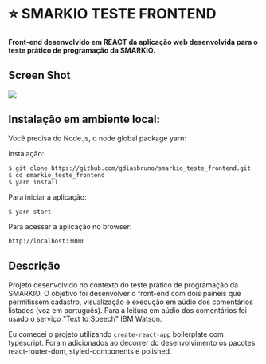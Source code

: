 # :star: SMARKIO TESTE FRONTEND
#### Front-end desenvolvido em REACT da aplicação web desenvolvida para o teste prático de programação da SMARKIO.

## Screen Shot

![](screenshot/screenshot.PNG)

## Instalação em ambiente local:

Você precisa do Node.js, o node global package yarn:

Instalação:

    $ git clone https://github.com/gdiasbruno/smarkio_teste_frontend.git
    $ cd smarkio_teste_frontend
    $ yarn install

Para iniciar a aplicação:

    $ yarn start

Para acessar a aplicação no browser:

`http://localhost:3000`  


## Descrição

Projeto desenvolvido no contexto do teste prático de programação da SMARKIO. O objetivo foi desenvolver o front-end com dois paineis que permitissem cadastro, visualização e execução em aúdio dos comentários listados (voz em português). Para a leitura em aúdio dos comentários foi usado o serviço "Text to Speech" IBM Watson.

Eu comecei o projeto utilizando `create-react-app` boilerplate com typescript. Foram adicionados ao decorrer do desenvolvimento os pacotes react-router-dom, styled-components e polished. 
